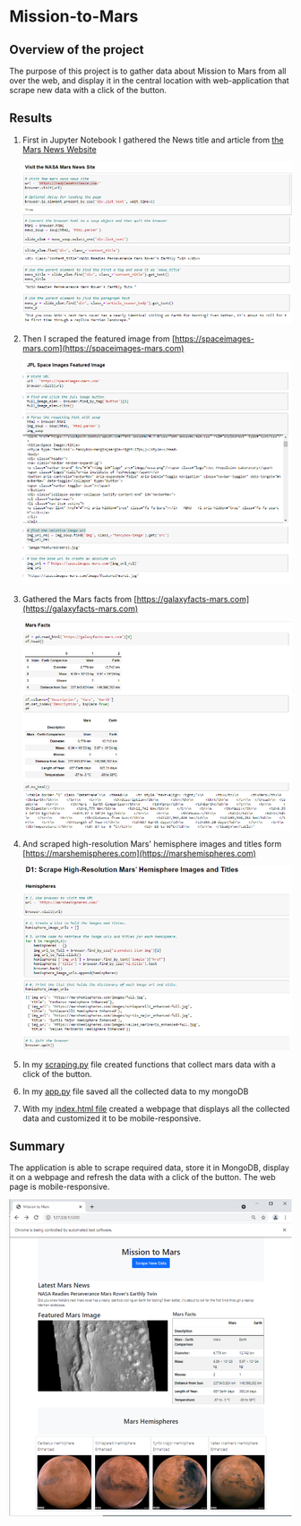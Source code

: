# Mission-to-Mars

## Overview of the project

The purpose of this project is to gather data about Mission to Mars from all over the web, and display it in the central location with web-application that scrape new data with a click of the button.



## Results

1. First in Jupyter Notebook I gathered the News title and article from [the Mars News Website](https://redplanetscience.com)

   ![News_Jupyter.png](News_Jupyter.png)

2. Then I scraped the featured image from [https://spaceimages-mars.com](https://spaceimages-mars.com)

   ![feat_img_Jupyter.png](feat_img_Jupyter.png)

3. Gathered the Mars facts from [https://galaxyfacts-mars.com](https://galaxyfacts-mars.com) 

   ![facts_Jupyter.png](facts_Jupyter.png)

4. And scraped high-resolution Mars' hemisphere images and titles form [https://marshemispheres.com](https://marshemispheres.com)

   ![hemispheres.png](hemispheres.png)

5. In my [scraping.py](scraping.py) file created functions that collect mars data with a click of the button.
6. In my [app.py](app.py) file saved all the collected data to my mongoDB
7. With my [index.html file](../templates/index.html) created a webpage that displays all the collected data and customized it to be mobile-responsive.



## Summary

The application is able to scrape  required data, store it in MongoDB, display it on a webpage and refresh the data with a click of the button. The web page is mobile-responsive.

![webpage.png](webpage.png)